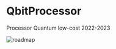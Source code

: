 # QbitProcessor

Processor Quantum low-cost 2022-2023

![roadmap](https://user-images.githubusercontent.com/74171247/101564164-4031a000-3990-11eb-88fd-9467ae35150c.png)
